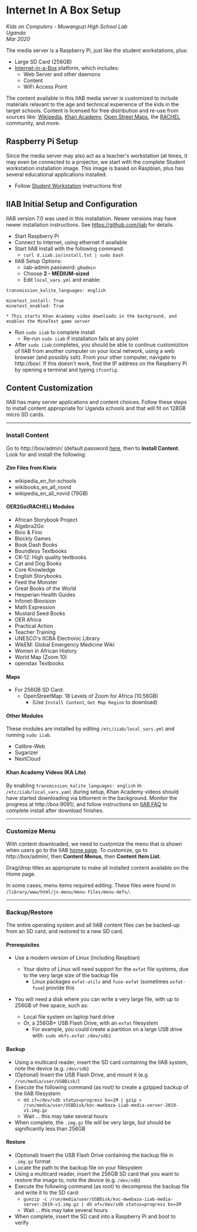 # Internet In A Box Setup

_Kids on Computers - Muwanguzi High School Lab_<br />
_Uganda_<br />
_Mar 2020_<br />

The media server is a Raspberry Pi, just like the student workstations, plus:

- Large SD Card (256GB)
- [Internet-in-a-Box](http://internet-in-a-box.org) platform, which includes:
  - Web Server and other daemons
  - Content
  - WiFi Access Point

The content available in this IIAB media server is customized to include
materials relavant to the age and technical experience of the kids in
the target schools. Content is licensed for free distribution and re-use
from sources like:
[Wikipedia](https://www.wikipedia.org/),
[Khan Academy](),
[Open Street Maps](),
the [RACHEL](https://worldpossible.org/rachel) community,
and more.

## Raspberry Pi Setup

Since the media server may also act as a teacher's workstation (at times, it may
even be connected to a projector, we start with the complete Student
workstation installation image. This image is based on Raspbian, plus has several
educational applications installed.

- Follow [Student Workstation](README.md) instructions first

## IIAB Initial Setup and Configuration

IIAB version 7.0 was used in this installation. Newer versions may have newer installation instructions. See https://github.com/iiab for details.

- Start Raspberry Pi
- Connect to Internet, using ethernet if available
- Start IIAB install with the following command:
  - `curl d.iiab.io/install.txt | sudo bash`
- IIAB Setup Options:
  - iiab-admin password: `g0admin`
  - Choose **2 - MEDIUM-sized**
  - Edit `local_vars.yml` and enable:

```
transmission_kalite_languages: english

minetest_install: True
minetest_enabled: True
```

    * This starts Khan Academy video downloads in the background, and enables the MineTest game server

- Run `sudo iiab` to complete install
  - Re-run `sudo iiab` if installation fails at any point
- After `sudo iiab` completes, you should be able to continue customiztion of IIAB from another computer on your local network, using a web browser (and possibly ssh). From your other computer, navigate to http://box/. If this doesn't work, find the IP address on the Raspberry Pi by opening a terminal and typing `ifconfig`.

## Content Customization

IIAB has many server applications and content choices. Follow these steps to install content appropriate for Uganda schools and that will fit on 128GB micro SD cards.

---

### Install Content

Go to http://box/admin/ (default password [here](http://wiki.laptop.org/go/IIAB/FAQ#What_are_the_default_passwords.3F), then to **Install Content**. Look for and install the following:

#### Zim Files from Kiwix

- wikipedia_en_for-schools
- wikibooks_en_all_novid
- wikipedia_en_all_novid (79GB)

#### OER2Go(RACHEL) Modules

- African Storybook Project
- Algebra2Go
- Bino & Fino
- Blockly Games
- Book Dash Books
- Boundless Textbooks
- CK-12: High quality textbooks
- Cat and Dog Books
- Core Knowledge
- English Storybooks
- Feed the Monster
- Great Books of the World
- Hesperian Health Guides
- Infonet-Biovision
- Math Expression
- Mustard Seed Books
- OER Africa
- Practical Action
- Teacher Training
- UNESCO's IICBA Electronic Library
- WikEM: Global Emergency Medicine Wiki
- Women in African History
- World Map (Zoom 10)
- openstax Textbooks

#### Maps

- For 256GB SD Card:
  - OpenStreetMap: 18 Levels of Zoom for Africa (10.56GB)
    - (Use `Install Content`, `Get Map Region` to download)

#### Other Modules

These modules are installed by editing `/etc/iiab/local_vars.yml` and running `sudo iiab`.

- Calibre-Web
- Sugarizer
- NextCloud

#### Khan Academy Videos (KA Lite)

By enabling `transmission_kalite_languages: english` in `/etc/iiab/local_vars.yaml` during setup, Khan Academy videos should have started downloading via bittorrent in the background. Monitor the progress at http://box:9091/, and follow instructions on [IIAB FAQ](http://wiki.laptop.org/go/IIAB/FAQ#KA_Lite_Administration:_What_tips_.26_tricks_exist.3F) to complete install after download finishes.

---

### Customize Menu

With content downloaded, we need to customize the menu that is shown when users go to the IIAB [home page](http://box/home). To customize, go to http://box/admin/, then **Content Menus**, then **Content Item List**.

Drag/drop titles as appropriate to make all installed content available on the Home page.

In some cases, menu items required editing. These files were found in `/library/www/html/js-menu/menu-files/menu-defs/`.

---

### Backup/Restore

The entire operating system and all IIAB content files can be backed-up from an SD card, and restored to a new SD card.

#### Prerequisites

- Use a modern version of Linux (including Raspbian)
  - Your distro of Linux will need support for the `exfat` file systems, due to the very large size of the backup file
    - Linux packages `exfat-utils` and `fuse-exfat` (sometimes `exfat-fuse`) provide this
- You will need a disk where you can write a very large file, with up to 256GB of free space, such as:

  - Local file system on laptop hard drive
  - Or, a 256GB+ USB Flash Drive, with an `exfat` filesystem
    - For example, you could create a partition on a large USB drive with: `sudo mkfs.exfat /dev/sdb1`

#### Backup

- Using a multicard reader, insert the SD card containing the IIAB system, note the device (e.g. `/dev/sdb`)
- (Optional) Insert the USB Flash Drive, and mount it (e.g. `/run/media/user/USBDisk/`)
- Execute the following command (as root) to create a gzipped backup of the IIAB filesystem:
  - `dd if=/dev/sdb status=progress bs=1M | gzip > /run/media/user/USBDisk/koc-mwebaza-iiab-media-server-2019-v1.img.gz`
  - Wait ... this may take several hours
- When complete, the `.img.gz` file will be very large, but should be significantly less than 256GB

#### Restore

- (Optional) Insert the USB Flash Drive containing the backup file in `.img.gz` format
- Locate the path to the backup file on your filesystem
- Using a multicard reader, insert the 256GB SD card that you want to restore the image to, note the device (e.g. `/dev/sdb`)
- Execute the following command (as root) to decompress the backup file and write it to the SD card:
  - `gunzip -c /run/media/user/USBDisk/koc-mwebaza-iiab-media-server-2019-v1.img.gz | dd of=/dev/sdb status=progress bs=1M`
  - Wait ... this may take several hours
- When complete, insert the SD card into a Raspberry Pi and boot to verify
